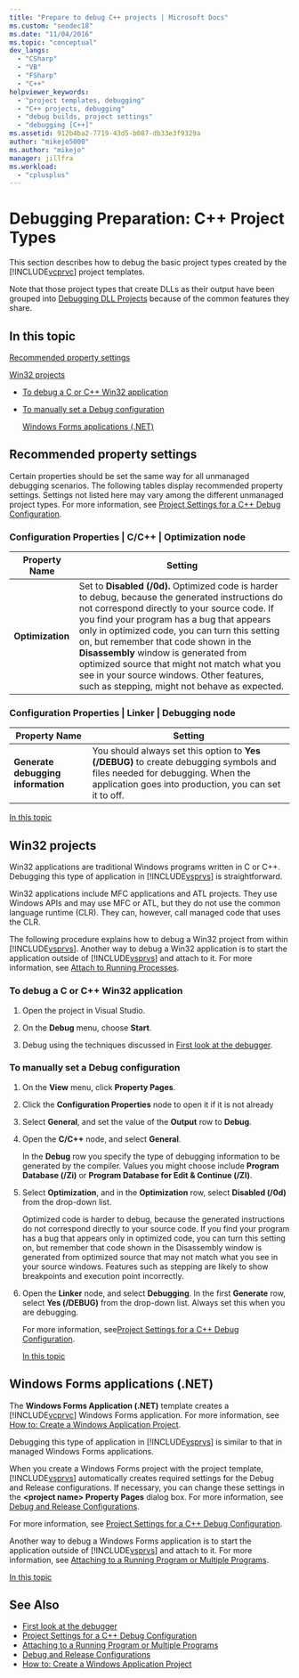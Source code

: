 ```yaml
---
title: "Prepare to debug C++ projects | Microsoft Docs"
ms.custom: "seodec18"
ms.date: "11/04/2016"
ms.topic: "conceptual"
dev_langs:
  - "CSharp"
  - "VB"
  - "FSharp"
  - "C++"
helpviewer_keywords:
  - "project templates, debugging"
  - "C++ projects, debugging"
  - "debug builds, project settings"
  - "debugging [C++]"
ms.assetid: 912b4ba2-7719-43d5-b087-db33e3f9329a
author: "mikejo5000"
ms.author: "mikejo"
manager: jillfra
ms.workload:
  - "cplusplus"
---
```

# Debugging Preparation: C++ Project Types
This section describes how to debug the basic project types created by the [!INCLUDE[vcprvc](../code-quality/includes/vcprvc_md.md)] project templates.

 Note that those project types that create DLLs as their output have been grouped into [Debugging DLL Projects](../debugger/debugging-dll-projects.md) because of the common features they share.

## <a name="BKMK_In_this_topic"></a> In this topic
 [Recommended property settings](#BKMK_Recommended_Property_Settings)

 [Win32 projects](#BKMK_Win32_Projects)

- [To debug a C or C++ Win32 application](#BKMK_To_debug_a_C_or_C___Win32_application)

- [To manually set a Debug configuration](#BKMK_To_manually_set_a_Debug_configuration)

  [Windows Forms applications (.NET)](#BKMK_Windows_Forms_Applications___NET_)

## <a name="BKMK_Recommended_Property_Settings"></a> Recommended property settings
 Certain properties should be set the same way for all unmanaged debugging scenarios. The following tables display recommended property settings. Settings not listed here may vary among the different unmanaged project types. For more information, see [Project Settings for a C++ Debug Configuration](../debugger/project-settings-for-a-cpp-debug-configuration.md).

### Configuration Properties &#124; C/C++ &#124; Optimization node

|Property Name|Setting|
|-------------------|-------------|
|**Optimization**|Set to **Disabled (/0d).** Optimized code is harder to debug, because the generated instructions do not correspond directly to your source code. If you find your program has a bug that appears only in optimized code, you can turn this setting on, but remember that code shown in the **Disassembly** window is generated from optimized source that might not match what you see in your source windows. Other features, such as stepping, might not behave as expected.|

### Configuration Properties &#124; Linker &#124; Debugging node

|Property Name|Setting|
|-------------------|-------------|
|**Generate debugging information**|You should always set this option to **Yes (/DEBUG)** to create debugging symbols and files needed for debugging. When the application goes into production, you can set it to off.|

 [In this topic](../debugger/debugging-preparation-visual-cpp-project-types.md#BKMK_In_this_topic)

## <a name="BKMK_Win32_Projects"></a> Win32 projects
 Win32 applications are traditional Windows programs written in C or C++. Debugging this type of application in [!INCLUDE[vsprvs](../code-quality/includes/vsprvs_md.md)] is straightforward.

 Win32 applications include MFC applications and ATL projects. They use Windows APIs and may use MFC or ATL, but they do not use the common language runtime (CLR). They can, however, call managed code that uses the CLR.

 The following procedure explains how to debug a Win32 project from within [!INCLUDE[vsprvs](../code-quality/includes/vsprvs_md.md)]. Another way to debug a Win32 application is to start the application outside of [!INCLUDE[vsprvs](../code-quality/includes/vsprvs_md.md)] and attach to it. For more information, see [Attach to Running Processes](../debugger/attach-to-running-processes-with-the-visual-studio-debugger.md).

### <a name="BKMK_To_debug_a_C_or_C___Win32_application"></a> To debug a C or C++ Win32 application

1. Open the project in Visual Studio.

2. On the **Debug** menu, choose **Start**.

3. Debug using the techniques discussed in [First look at the debugger](../debugger/debugger-feature-tour.md).

### <a name="BKMK_To_manually_set_a_Debug_configuration"></a> To manually set a Debug configuration

1. On the **View** menu, click **Property Pages**.

2. Click the **Configuration Properties** node to open it if it is not already

3. Select **General**, and set the value of the **Output** row to **Debug**.

4. Open the **C/C++** node, and select **General**.

    In the **Debug** row you specify the type of debugging information to be generated by the compiler. Values you might choose include **Program Database (/Zi)** or **Program Database for Edit & Continue (/ZI)**.

5. Select **Optimization**, and in the **Optimization** row, select **Disabled (/0d)** from the drop-down list.

    Optimized code is harder to debug, because the generated instructions do not correspond directly to your source code. If you find your program has a bug that appears only in optimized code, you can turn this setting on, but remember that code shown in the Disassembly window is generated from optimized source that may not match what you see in your source windows. Features such as stepping are likely to show breakpoints and execution point incorrectly.

6. Open the **Linker** node, and select **Debugging**. In the first **Generate** row, select **Yes (/DEBUG)** from the drop-down list. Always set this when you are debugging.

   For more information, see[Project Settings for a C++ Debug Configuration](../debugger/project-settings-for-a-cpp-debug-configuration.md).

   [In this topic](../debugger/debugging-preparation-visual-cpp-project-types.md#BKMK_In_this_topic)

## <a name="BKMK_Windows_Forms_Applications___NET_"></a> Windows Forms applications (.NET)
 The **Windows Forms Application (.NET)** template creates a [!INCLUDE[vcprvc](../code-quality/includes/vcprvc_md.md)] Windows Forms application. For more information, see [How to: Create a Windows Application Project](https://docs.microsoft.com/previous-versions/visualstudio/visual-studio-2010/42wc9kk5(v=vs.100)).

 Debugging this type of application in [!INCLUDE[vsprvs](../code-quality/includes/vsprvs_md.md)] is similar to that in managed Windows Forms applications.

 When you create a Windows Forms project with the project template, [!INCLUDE[vsprvs](../code-quality/includes/vsprvs_md.md)] automatically creates required settings for the Debug and Release configurations. If necessary, you can change these settings in the **\<project name> Property Pages** dialog box. For more information, see [Debug and Release Configurations](../debugger/how-to-set-debug-and-release-configurations.md).

 For more information, see [Project Settings for a C++ Debug Configuration](../debugger/project-settings-for-a-cpp-debug-configuration.md).

 Another way to debug a Windows Forms application is to start the application outside of [!INCLUDE[vsprvs](../code-quality/includes/vsprvs_md.md)] and attach to it. For more information, see [Attaching to a Running Program or Multiple Programs](../debugger/attach-to-running-processes-with-the-visual-studio-debugger.md).

 [In this topic](../debugger/debugging-preparation-visual-cpp-project-types.md#BKMK_In_this_topic)

## See Also
- [First look at the debugger](../debugger/debugger-feature-tour.md)
- [Project Settings for a C++ Debug Configuration](../debugger/project-settings-for-a-cpp-debug-configuration.md)
- [Attaching to a Running Program or Multiple Programs](../debugger/attach-to-running-processes-with-the-visual-studio-debugger.md)
- [Debug and Release Configurations](../debugger/how-to-set-debug-and-release-configurations.md)
- [How to: Create a Windows Application Project](https://docs.microsoft.com/previous-versions/visualstudio/visual-studio-2010/42wc9kk5(v=vs.100))